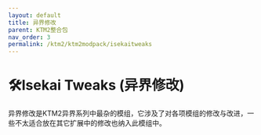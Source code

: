 ```yaml
---
layout: default
title: 异界修改
parent: KTM2整合包
nav_order: 3
permalink: /ktm2/ktm2modpack/isekaitweaks
---
```


# 🛠️Isekai Tweaks (异界修改)

异界修改是KTM2异界系列中最杂的模组，它涉及了对各项模组的修改与改进，一些不太适合放在其它扩展中的修改也纳入此模组中。